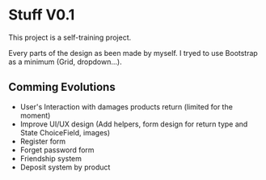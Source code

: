 # Stuff V0.1

  
 
This project is a self-training project. 

Every parts of the design as been made by myself. I tryed to use Bootstrap as a minimum (Grid, dropdown...).  


## Comming Evolutions

- User's Interaction with damages products return (limited for the moment) 
- Improve UI/UX design (Add helpers, form design for return type and State ChoiceField, images)
- Register form
- Forget password form
- Friendship system
- Deposit system by product
